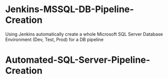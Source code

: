 # Jenkins-MSSQL-DB-Pipeline-Creation
Using Jenkins automatically create a whole Microsoft SQL Server Database Environment (Dev, Test, Prod) for a DB pipeline
# Automated-SQL-Server-Pipeline-Creation

